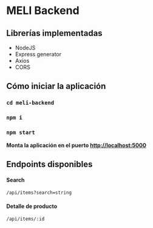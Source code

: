 # MELI Backend

## Librerías implementadas

- NodeJS
- Express generator
- Axios
- CORS

## Cómo iniciar la aplicación

### `cd meli-backend`
### `npm i`
### `npm start`

**Monta la aplicación en el puerto [http://localhost:5000](http://localhost:5000)**

## Endpoints disponibles

#### Search

`/api/items?search=string`

#### Detalle de producto

`/api/items/:id`
